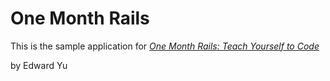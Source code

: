 # One Month Rails

This is the sample application for
[*One Month Rails: Teach Yourself to Code*](http://onemonthrails.com)

by Edward Yu
